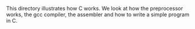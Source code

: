 This directory illustrates how C works.
We look at how the preprocessor works, the gcc compiler, the assembler and how to write a simple program in C.
